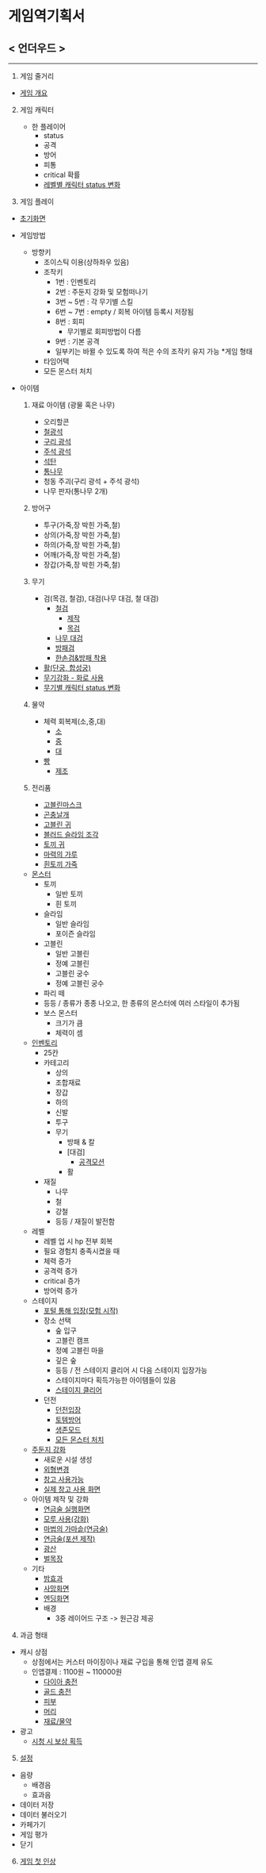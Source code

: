 
# 게임역기획서
## < 언더우드 >

* * *
1. 게임 줄거리
 * [게임 개요](https://github.com/0inhae0/eight-color-bird/blob/master/%EC%96%B8%EB%8D%94%EC%9A%B0%EB%93%9C_%EA%B2%8C%EC%9E%84%EA%B0%9C%EC%9A%94.md)
 
2. 게임 캐릭터
	* 한 플레이어
		* status
		* 공격
		* 방어
		* 피통
		* critical 확률
		* [레벨별 캐릭터 status 변화](https://github.com/0inhae0/eight-color-bird/blob/master/%EC%9D%B4%EB%8F%99%EA%B1%B4%20%EC%8A%A4%ED%81%AC%EB%A6%B0%EC%83%B7/%EC%BA%90%EB%A6%AD%ED%84%B0%20status%20%EB%B3%80%ED%99%94.PNG)

3. 게임 플레이
* [초기화면](https://github.com/0inhae0/eight-color-bird/blob/master/%EC%9D%B4%EB%8F%99%EA%B1%B4%20%EC%8A%A4%ED%81%AC%EB%A6%B0%EC%83%B7/%EC%B4%88%EA%B8%B0%ED%99%94%EB%A9%B4.jpg)
* 게임방법
	* 방향키
		* 조이스틱 이용(상하좌우 있음)
	    * 조작키
			* 1번 : 인벤토리
		    * 2번 : 주둔지 강화 및 모험떠나기
		    * 3번 ~ 5번 : 각 무기별 스킬
		    * 6번 ~ 7번 : empty / 회복 아이템 등록시 저장됨
		    * 8번 : 회피
				* 무기별로 회피방법이 다름
		    * 9번 : 기본 공격
		    * 일부키는 바뀔 수 있도록 하여 적은 수의 조작키 유지 가능
	*게임 형태
		* 타임어택
		* 모든 몬스터 처치
		 
* 아이템
	1. 재료 아이템 (광물 혹은 나무)
		- 오리할콘
		- [철광석](https://github.com/0inhae0/eight-color-bird/blob/master/%EC%95%84%EC%9D%B4%ED%85%9C%20%EC%82%AC%EC%A7%84/KakaoTalk_20181030_120503445.jpg)
		- [구리 광석](https://github.com/0inhae0/eight-color-bird/blob/master/%EC%95%84%EC%9D%B4%ED%85%9C%20%EC%82%AC%EC%A7%84/KakaoTalk_20181030_120503094.jpg)
		- [주석 광석](https://github.com/0inhae0/eight-color-bird/blob/master/%EC%95%84%EC%9D%B4%ED%85%9C%20%EC%82%AC%EC%A7%84/KakaoTalk_20181030_120502623.jpg)
		- [석탄](https://github.com/0inhae0/eight-color-bird/blob/master/%EC%95%84%EC%9D%B4%ED%85%9C%20%EC%82%AC%EC%A7%84/KakaoTalk_20181030_120502331.jpg)
		- [통나무](https://github.com/0inhae0/eight-color-bird/blob/master/%EC%95%84%EC%9D%B4%ED%85%9C%20%EC%82%AC%EC%A7%84/KakaoTalk_20181030_120501950.jpg)
		- 청동 주괴(구리 광석 + 주석 광석)
		- 나무 판자(통나무 2개)

	2. 방어구
		- 투구(가죽,장 박힌 가죽,철)
		- 상의(가죽,장 박힌 가죽,철)
		- 하의(가죽,장 박힌 가죽,철)
		- 어깨(가죽,장 박힌 가죽,철)
		- 장갑(가죽,장 박힌 가죽,철)
 	3. 무기
		- 검(목검, 철검), 대검(나무 대검, 철 대검)
			- [철검](https://github.com/0inhae0/eight-color-bird/blob/master/%EC%95%84%EC%9D%B4%ED%85%9C%20%EC%82%AC%EC%A7%84/KakaoTalk_20181030_120506779.jpg)
				- [제작](https://github.com/0inhae0/eight-color-bird/blob/master/%EC%95%84%EC%9D%B4%ED%85%9C%20%EC%82%AC%EC%A7%84/KakaoTalk_20181030_120508366.jpg)
				- [목검](https://github.com/0inhae0/eight-color-bird/blob/master/%EC%95%84%EC%9D%B4%ED%85%9C%20%EC%82%AC%EC%A7%84/KakaoTalk_20181030_120507149.jpg)
			- [나무 대검](https://github.com/0inhae0/eight-color-bird/blob/master/%EC%95%84%EC%9D%B4%ED%85%9C%20%EC%82%AC%EC%A7%84/KakaoTalk_20181030_120507930.jpg)
			- [방패검](https://github.com/0inhae0/eight-color-bird/blob/master/%EC%9D%B4%EB%8F%99%EA%B1%B4%20%EC%8A%A4%ED%81%AC%EB%A6%B0%EC%83%B7/%EB%B0%A9%ED%8C%A8%20%EA%B2%80%20%EC%9E%A5%EB%B9%84.jpg)
			* [한손검&방패 착용](https://github.com/0inhae0/eight-color-bird/blob/master/%EC%9D%B4%EB%8F%99%EA%B1%B4%20%EC%8A%A4%ED%81%AC%EB%A6%B0%EC%83%B7/%ED%95%9C%EC%86%90%EA%B2%80%2B%EB%B0%A9%ED%8C%A8%EC%B0%A9%EC%9A%A9.jpg)
		* [활(단궁, 합성궁)](https://github.com/0inhae0/eight-color-bird/blob/master/%EC%9D%B4%EB%8F%99%EA%B1%B4%20%EC%8A%A4%ED%81%AC%EB%A6%B0%EC%83%B7/%ED%99%9C%EC%9E%A5%EB%B9%84.jpg)
		* [무기강화 - 화로 사용](https://github.com/0inhae0/eight-color-bird/blob/master/%EC%9D%B4%EB%8F%99%EA%B1%B4%20%EC%8A%A4%ED%81%AC%EB%A6%B0%EC%83%B7/%ED%99%94%EB%A1%9C%20%EC%82%AC%EC%9A%A9(%EA%B0%95%ED%99%94).jpg)
		* [무기별 캐릭터 status 변화](https://github.com/0inhae0/eight-color-bird/blob/master/%EC%9D%B4%EB%8F%99%EA%B1%B4%20%EC%8A%A4%ED%81%AC%EB%A6%B0%EC%83%B7/%EC%95%84%EC%9D%B4%ED%85%9C%EB%B3%84%20%EB%8A%A5%EB%A0%A5%EC%B9%98%20%EB%B3%80%ED%99%94.PNG)

	 4. 물약
		- 체력 회복제(소,중,대)
			- [소](https://github.com/0inhae0/eight-color-bird/blob/master/%EC%95%84%EC%9D%B4%ED%85%9C%20%EC%82%AC%EC%A7%84/KakaoTalk_20181030_120505286.jpg)
			- [중](https://github.com/0inhae0/eight-color-bird/blob/master/%EC%95%84%EC%9D%B4%ED%85%9C%20%EC%82%AC%EC%A7%84/KakaoTalk_20181030_120504149.jpg)
			- [대](https://github.com/0inhae0/eight-color-bird/blob/master/%EC%95%84%EC%9D%B4%ED%85%9C%20%EC%82%AC%EC%A7%84/KakaoTalk_20181030_120503787.jpg)
		- [빵](https://github.com/0inhae0/eight-color-bird/blob/master/%EC%95%84%EC%9D%B4%ED%85%9C%20%EC%82%AC%EC%A7%84/KakaoTalk_20181030_120506175.jpg)
			- [제조](https://github.com/0inhae0/eight-color-bird/blob/master/%EC%9D%B4%EB%8F%99%EA%B1%B4%20%EC%8A%A4%ED%81%AC%EB%A6%B0%EC%83%B7/%EB%B9%B5%20%EC%A0%9C%EC%A1%B0.jpg)

	 5. 전리품
		- [고블린마스크](https://github.com/0inhae0/eight-color-bird/blob/master/%EC%95%84%EC%9D%B4%ED%85%9C%20%EC%82%AC%EC%A7%84/KakaoTalk_20181030_120459937.jpg)
		- [곤충날개](https://github.com/0inhae0/eight-color-bird/blob/master/%EC%95%84%EC%9D%B4%ED%85%9C%20%EC%82%AC%EC%A7%84/KakaoTalk_20181030_120500252.jpg)
		- [고블린 귀](https://github.com/0inhae0/eight-color-bird/blob/master/%EC%95%84%EC%9D%B4%ED%85%9C%20%EC%82%AC%EC%A7%84/KakaoTalk_20181030_120500568.jpg)
		- [블러드 슬라임 조각](https://github.com/0inhae0/eight-color-bird/blob/master/%EC%95%84%EC%9D%B4%ED%85%9C%20%EC%82%AC%EC%A7%84/KakaoTalk_20181030_120500894.jpg)
		- [토끼 귀](https://github.com/0inhae0/eight-color-bird/blob/master/%EC%95%84%EC%9D%B4%ED%85%9C%20%EC%82%AC%EC%A7%84/KakaoTalk_20181030_120501186.jpg)
		- [마력의 가루](https://github.com/0inhae0/eight-color-bird/blob/master/%EC%95%84%EC%9D%B4%ED%85%9C%20%EC%82%AC%EC%A7%84/KakaoTalk_20181030_120501610.jpg)
		- [흰토끼 가죽](https://github.com/0inhae0/eight-color-bird/blob/master/%EC%95%84%EC%9D%B4%ED%85%9C%20%EC%82%AC%EC%A7%84/KakaoTalk_20181030_120517534.jpg)

	* [몬스터](https://github.com/0inhae0/eight-color-bird/blob/master/%EB%82%A8%EC%B0%AC%EB%AF%BC%20%EB%AA%AC%EC%8A%A4%ED%84%B0%20%EB%B6%84%EC%84%9D/%EB%AA%AC%EC%8A%A4%ED%84%B0%20%EB%B6%84%EC%84%9D.md)
		* 토끼
			* 일반 토끼
		    * 흰 토끼
	    * 슬라임
		    * 일반 슬라임
		    * 포이즌 슬라임
	    * 고블린
		    * 일반 고블린
		    * 정예 고블린
		    * 고블린 궁수
			* 정예 고블린 궁수
	   * 파리 떼
	   * 등등 / 종류가 종종 나오고, 한 종류의 몬스터에 여러 스타일이 추가됨
	   * 보스 몬스터
		   * 크기가 큼
		   * 체력이 셈
	* [인벤토리](https://github.com/0inhae0/eight-color-bird/blob/master/%EC%9D%B4%EB%8F%99%EA%B1%B4%20%EC%8A%A4%ED%81%AC%EB%A6%B0%EC%83%B7/%EC%9D%B8%EB%B2%A4%ED%86%A0%EB%A6%AC.jpg)
		* 25칸
	    * 카테고리
			* 상의
		    * 조합재료
		    * 장갑
		    * 하의
		    * 신발
		    * 투구
		    * 무기
				* 방패 & 칼
			    * [대검]
					* [공격모션](https://github.com/0inhae0/eight-color-bird/blob/master/%EC%9D%B4%EB%8F%99%EA%B1%B4%20%EC%8A%A4%ED%81%AC%EB%A6%B0%EC%83%B7/%EB%8C%80%EA%B2%80%20%EA%B3%B5%EA%B2%A9.jpg)
			   * 활
		* 재질
	        * 나무
	        * 철
	        * 강철
	        * 등등 / 재질이 발전함
	* 레벨
		* 레벨 업 시 hp 전부 회복
	    * 필요 경험치 충족시켰을 때
	    * 체력 증가
	    * 공격력 증가
	    * critical 증가
	    * 방어력 증가
	* 스테이지
		* [포털 통해 입장(모험 시작)](https://github.com/0inhae0/eight-color-bird/blob/master/%EC%9D%B4%EB%8F%99%EA%B1%B4%20%EC%8A%A4%ED%81%AC%EB%A6%B0%EC%83%B7/%EB%AA%A8%ED%97%98%EB%96%A0%EB%82%98%EA%B8%B0.jpg)
		* 장소 선택
			* 숲 입구
		    * 고블린 캠프
		    * 정예 고블린 마을
		    * 깊은 숲
		    * 등등 / 전 스테이지 클리어 시 다음 스테이지 입장가능
	        * 스테이지마다 획득가능한 아이템들이 있음
	        * [스테이지 클리어](https://github.com/0inhae0/eight-color-bird/blob/master/%EC%9D%B4%EB%8F%99%EA%B1%B4%20%EC%8A%A4%ED%81%AC%EB%A6%B0%EC%83%B7/%EC%8A%A4%ED%85%8C%EC%9D%B4%EC%A7%80%20%ED%81%B4%EB%A6%AC%EC%96%B4.jpg)
		* 던전
			* [던전입장](https://github.com/0inhae0/eight-color-bird/blob/master/%EC%9D%B4%EB%8F%99%EA%B1%B4%20%EC%8A%A4%ED%81%AC%EB%A6%B0%EC%83%B7/%EB%8D%98%EC%A0%84%EC%9E%85%EC%9E%A5-%EC%88%B2%EC%9E%85%EA%B5%AC.jpg)
		   * [토템방어](https://github.com/0inhae0/eight-color-bird/blob/master/%EC%9D%B4%EB%8F%99%EA%B1%B4%20%EC%8A%A4%ED%81%AC%EB%A6%B0%EC%83%B7/%EB%8D%98%EC%A0%84(%ED%86%A0%ED%85%9C%EB%B0%A9%EC%96%B4).jpg)
		   * [생존모드](https://github.com/0inhae0/eight-color-bird/blob/master/%EC%9D%B4%EB%8F%99%EA%B1%B4%20%EC%8A%A4%ED%81%AC%EB%A6%B0%EC%83%B7/%EB%8D%98%EC%A0%84(%EC%83%9D%EC%A1%B4%EB%AA%A8%EB%93%9C).jpg)
	       * [모든 몬스터 처치](https://github.com/0inhae0/eight-color-bird/blob/master/%EC%9D%B4%EB%8F%99%EA%B1%B4%20%EC%8A%A4%ED%81%AC%EB%A6%B0%EC%83%B7/%EB%8D%98%EC%A0%84(%EB%AA%A8%EB%93%A0%20%EC%A0%81%20%EC%B2%98%EC%B9%98%EB%AA%A8%EB%93%9C).jpg)
	* [주둔지 강화](https://github.com/0inhae0/eight-color-bird/blob/master/%EC%9D%B4%EB%8F%99%EA%B1%B4%20%EC%8A%A4%ED%81%AC%EB%A6%B0%EC%83%B7/%EC%A3%BC%EB%91%94%EC%A7%80%20%EA%B0%95%ED%99%94.jpg)
		* 새로운 시설 생성
	    * [외형변경](https://github.com/0inhae0/eight-color-bird/blob/master/%EC%9D%B4%EB%8F%99%EA%B1%B4%20%EC%8A%A4%ED%81%AC%EB%A6%B0%EC%83%B7/%EC%99%B8%ED%98%95%EB%B3%80%EA%B2%BD.jpg)
	    * [창고 사용가능](https://github.com/0inhae0/eight-color-bird/blob/master/%EC%9D%B4%EB%8F%99%EA%B1%B4%20%EC%8A%A4%ED%81%AC%EB%A6%B0%EC%83%B7/%EC%B0%BD%EA%B3%A0%20%EC%82%AC%EC%9A%A9%EA%B0%80%EB%8A%A5.jpg)
	    * [실제 창고 사용 화면](https://github.com/0inhae0/eight-color-bird/blob/master/%EC%9D%B4%EB%8F%99%EA%B1%B4%20%EC%8A%A4%ED%81%AC%EB%A6%B0%EC%83%B7/%EC%B0%BD%EA%B3%A0%20%EC%82%AC%EC%9A%A9%ED%99%94%EB%A9%B4.jpg)
	* 아이템 제작 및 강화
		* [연금술 실행화면](https://github.com/0inhae0/eight-color-bird/blob/master/%EC%9D%B4%EB%8F%99%EA%B1%B4%20%EC%8A%A4%ED%81%AC%EB%A6%B0%EC%83%B7/%EC%97%B0%EA%B8%88%EC%88%A0%20%EC%8B%A4%ED%96%89%ED%99%94%EB%A9%B4.jpg)
        * [모루 사용(강화)](https://github.com/0inhae0/eight-color-bird/blob/master/%EC%9D%B4%EB%8F%99%EA%B1%B4%20%EC%8A%A4%ED%81%AC%EB%A6%B0%EC%83%B7/%EB%AA%A8%EB%A3%A8%EC%82%AC%EC%9A%A9(%EA%B0%95%ED%99%94).jpg)
		* [마법의 가마솥(연금술)](https://github.com/0inhae0/eight-color-bird/blob/master/%EC%9D%B4%EB%8F%99%EA%B1%B4%20%EC%8A%A4%ED%81%AC%EB%A6%B0%EC%83%B7/%EB%A7%88%EB%B2%95%EC%9D%98%20%EA%B0%80%EB%A7%88%EC%86%A5(%EC%97%B0%EA%B8%88%EC%88%A0).jpg)
		* [연금술(포션 제작)](https://github.com/0inhae0/eight-color-bird/blob/master/%EC%9D%B4%EB%8F%99%EA%B1%B4%20%EC%8A%A4%ED%81%AC%EB%A6%B0%EC%83%B7/%EC%97%B0%EA%B8%88%EC%88%A0(%ED%8F%AC%EC%85%98%EC%A0%9C%EC%9E%91).jpg)
		* [광산](https://github.com/0inhae0/eight-color-bird/blob/master/%EC%9D%B4%EB%8F%99%EA%B1%B4%20%EC%8A%A4%ED%81%AC%EB%A6%B0%EC%83%B7/%EA%B4%91%EC%82%B0.jpg)
		* [벌목장](https://github.com/0inhae0/eight-color-bird/blob/master/%EC%9D%B4%EB%8F%99%EA%B1%B4%20%EC%8A%A4%ED%81%AC%EB%A6%B0%EC%83%B7/%EB%B2%8C%EB%AA%A9%EC%9E%A5.jpg)
	* 기타
		* [밤효과](https://github.com/0inhae0/eight-color-bird/blob/master/%EC%9D%B4%EB%8F%99%EA%B1%B4%20%EC%8A%A4%ED%81%AC%EB%A6%B0%EC%83%B7/%EB%B0%A4%20%EC%8B%9C%EA%B0%84.jpg) 
		* [사망화면](https://github.com/0inhae0/eight-color-bird/blob/master/%EC%9D%B4%EB%8F%99%EA%B1%B4%20%EC%8A%A4%ED%81%AC%EB%A6%B0%EC%83%B7/%EC%82%AC%EB%A7%9D%ED%99%94%EB%A9%B4.jpg)
		* [엔딩화면](https://github.com/0inhae0/eight-color-bird/blob/master/%EB%82%A8%EC%B0%AC%EB%AF%BC%20%EB%AA%AC%EC%8A%A4%ED%84%B0%20%EB%B6%84%EC%84%9D/%EC%96%B8%EB%8D%94%EC%9A%B0%EB%93%9C%20%EC%97%94%EB%94%A9.jpg)
		* 배경
			* 3중 레이어드 구조 -> 원근감 제공
	
4. 과금 형태
* 캐시 상점
	* 상점에서는 커스터 마이징이나 재료 구입을 통해 인앱 결제 유도 
	* 인앱결제 : 1100원 ~ 110000원
		* [다이아 충전](https://github.com/0inhae0/eight-color-bird/blob/master/%EC%9D%B4%EB%8F%99%EA%B1%B4%20%EC%8A%A4%ED%81%AC%EB%A6%B0%EC%83%B7/%EC%83%81%EC%A0%90(%EB%8B%A4%EC%9D%B4%EC%95%84%20%EC%B6%A9%EC%A0%84).jpg)
		* [골드 충전](https://github.com/0inhae0/eight-color-bird/blob/master/%EC%9D%B4%EB%8F%99%EA%B1%B4%20%EC%8A%A4%ED%81%AC%EB%A6%B0%EC%83%B7/%EC%83%81%EC%A0%90(%EA%B3%A8%EB%93%9C%20%EC%B6%A9%EC%A0%84).jpg)
		* [피부](https://github.com/0inhae0/eight-color-bird/blob/master/%EC%9D%B4%EB%8F%99%EA%B1%B4%20%EC%8A%A4%ED%81%AC%EB%A6%B0%EC%83%B7/%EC%83%81%EC%A0%90(%ED%94%BC%EB%B6%80).jpg)
	    * [머리](https://github.com/0inhae0/eight-color-bird/blob/master/%EC%9D%B4%EB%8F%99%EA%B1%B4%20%EC%8A%A4%ED%81%AC%EB%A6%B0%EC%83%B7/%EC%83%81%EC%A0%90(%EB%A8%B8%EB%A6%AC).jpg)
	    * [재료/물약](https://github.com/0inhae0/eight-color-bird/blob/master/%EC%9D%B4%EB%8F%99%EA%B1%B4%20%EC%8A%A4%ED%81%AC%EB%A6%B0%EC%83%B7/%EC%83%81%EC%A0%90(%EC%9E%AC%EB%A3%8C%EB%AC%BC%EC%95%BD).jpg)
* 광고
	* [시청 시 보상 획득](https://github.com/0inhae0/eight-color-bird/blob/master/%EC%9D%B4%EB%8F%99%EA%B1%B4%20%EC%8A%A4%ED%81%AC%EB%A6%B0%EC%83%B7/%EA%B4%91%EA%B3%A0%EB%B3%B4%EC%83%81.jpg)

5. [설정](https://github.com/0inhae0/eight-color-bird/blob/master/%EC%9D%B4%EB%8F%99%EA%B1%B4%20%EC%8A%A4%ED%81%AC%EB%A6%B0%EC%83%B7/%EC%84%A4%EC%A0%95%ED%99%94%EB%A9%B4.jpg)
* 음량
	* 배경음
	* 효과음
* 데이터 저장
* 데이터 불러오기
* 카페가기
* 게임 평가
* 닫기

6. [게임 첫 인상](https://github.com/0inhae0/eight-color-bird/blob/master/%EC%B2%AB%EC%9D%B8%EC%83%81.md)
